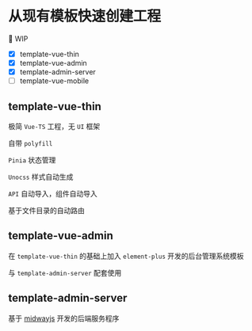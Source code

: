 # 从现有模板快速创建工程

🚧 WIP

- [x] template-vue-thin
- [x] template-vue-admin
- [x] template-admin-server
- [ ] template-vue-mobile

## template-vue-thin

极简 `Vue-TS` 工程，无 `UI` 框架

自带 `polyfill`

`Pinia` 状态管理

`Unocss` 样式自动生成

`API` 自动导入，组件自动导入

基于文件目录的自动路由

## template-vue-admin

在 `template-vue-thin` 的基础上加入 `element-plus` 开发的后台管理系统模板

与 `template-admin-server` 配套使用

## template-admin-server

基于 [midwayjs](https://www.midwayjs.org/) 开发的后端服务程序